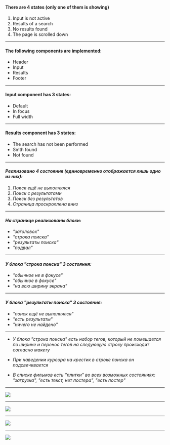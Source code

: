 #### There are 4 states (only one of them is showing)

1. Input is not active
2. Results of a search
3. No results found
4. The page is scrolled down

***

#### The following components are implemented:

* Header
* Input
* Results
* Footer
___

#### Input component has 3 states:

* Default
* In focus
* Full width

---

#### Results component has 3 states:

* The search has not been performed
* Smth found
* Not found
---

#### _Реализовано 4 состояния (единовременно отображается лишь одно из них):_

1. _Поиск ещё не выполнялся_ 
2. _Поиск с результатами_
3. _Поиск без результатов_
4. _Страница проскроллена вниз_

***

#### _На странице реализованы блоки:_

* _"заголовок"_
* _"строка поиска"_
* _"результаты поиска"_
* _"подвал"_

***

#### _У блока "строка поиска" 3 состояния:_

* _"обычное не в фокусе"_
* _"обычное в фокусе"_
* _"на всю ширину экрана"_

***

#### _У блока "результаты поиска" 3 состояния:_

* _"поиск ещё не выполнялся"_
* _"есть результаты"_
* _"ничего не найдено"_

***

* _У блока "строка поиска" есть набор тегов, который не помещается по ширине и перенос тегов на следующую строку происходит согласно макету_

* _При наведении курсора на крестик в строке поиска он подсвечивается_

* _В списке фильмов есть "плитки" во всех возможных состояниях: "загрузка", "есть текст, нет постера", "есть постер"_
___
![](img2.png/1_search.png)
___
![](img2.png/3_search_live.png)
___
![](img2.png/4_search_not_found.png)
____
![](img2.png/5_scroll.png)